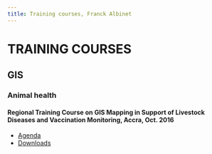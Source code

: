 ```yaml
---
title: Training courses, Franck Albinet
---
```


# TRAINING COURSES

## GIS

### Animal health

#### Regional Training Course on GIS Mapping in Support of Livestock Diseases and Vaccination Monitoring, Accra, Oct. 2016

* [Agenda](https://github.com/franckalbinet/training-courses/blob/master/gis/animal-health/ghana-2016/src/agenda.md)
* [Downloads](https://github.com/franckalbinet/training-courses/blob/master/gis/animal-health/downloads/gis_ghana_course_animal_health.zip)
